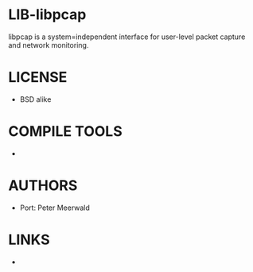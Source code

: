 LIB-libpcap
===========

libpcap is a system=independent interface for user-level packet capture and network monitoring.

LICENSE
===============
* BSD alike

COMPILE TOOLS
===============
* 
 
AUTHORS
===============
* Port: Peter Meerwald

LINKS
===============
* 
